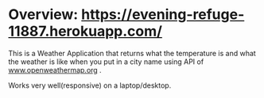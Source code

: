 # Overview:  https://evening-refuge-11887.herokuapp.com/

This is a Weather Application that returns what the temperature is and what the weather is like when you put in a city name using API of www.openweathermap.org .

Works very well(responsive) on a laptop/desktop.
